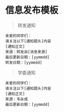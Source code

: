 # 信息发布模板
>转发通知
~~~
亲爱的同学们：
请关注以下[通知题头]内容
[通知正文]
来源：转发自[消息来源]
最后更新日期：[yymmdd]
转发日期：[yymmdd]
~~~
>学委通知
~~~
亲爱的同学们：
请关注以下[通知题头]内容
[通知正文]
来源：韦永成
最后更新日期：[yymmdd]
~~~